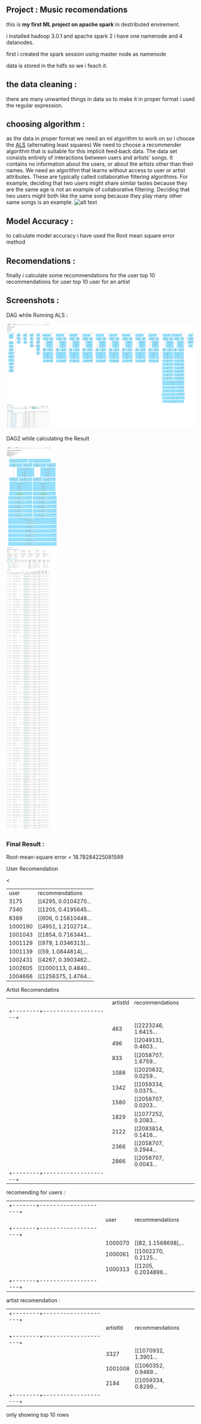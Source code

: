 <h2>Project : Music recomendations</h2>

this is **my first ML project on apache spark** in destributed envirement.

i installed hadoop 3.0.1 and apache spark 2
i have one namenode and 4 datanodes.

first i created the spark session using master node as namenode

data is stored in the hdfs so we i feach it.

## the data cleaning :
there are many unwanted things in data so to make it in proper format
i used the regular expression.


## choosing algorithm :
 as the data in proper format we need an ml algorithm to work on
 so i choose the [ALS](https://spark.apache.org/docs/latest/ml-collaborative-filtering.html) (alternating least squares)
 We need to choose a recommender algorithm that is suitable for this implicit feed‐back data. The data set consists entirely of interactions between users and artists’ songs. It contains no information about the users, or about the artists other than their names. We need an algorithm that learns without access to user or artist attributes. These are typically called collaborative filtering algorithms. For example, deciding that two users might share similar tastes because they are the same age is not an example of collaborative filtering. Deciding that two users might both like the same song because they play many other same songs is an example.
![alt text](data/img/b1.png)

## Model Accuracy :

to calculate model accuracy i have used the Root mean square error method

## Recomendations :
finally i calculate some recommendations for the user
top 10 recommendations for user
top 10 user for an artist


## Screenshots :

DAG while Running ALS :

![alt text](data/img/scr1.jpg)

DAG2 while calculating the Result

![alt text](data/img/scr2.jpg)


### Final Result :
Root-mean-square error = 18.78284225081599

User Recomendation
<table>
<tr><td>   user</td><td>     recommendations</td></tr>
<tr><<td>   3175</td><td>[[4295, 0.0104270...</td></tr>
<tr><td>   7340</td><td>[[1205, 0.4195645...</td></tr>
<tr><td>   8389</td><td>[[606, 0.15810448...</td></tr>
<tr><td>1000190</td><td>[[4951, 1.2102714...</td></tr>
<tr><td>1001043</td><td>[[1854, 0.7163441...</td></tr>
<tr><td>1001129</td><td>[[979, 1.0346313]...</td></tr>
<tr><td>1001139</td><td>[[59, 1.0844814],...</td></tr>
<tr><td>1002431</td><td>[[4267, 0.3903462...</td></tr>
<tr><td>1002605</td><td>[[1000113, 0.4840...</td></tr>
<tr><td>1004666</td><td>[[1256375, 1.4764...</td></tr>
</table>

Artist Recomendatins


<table>
<tr><td></td><td>artistId</td><td>     recommendations</td><td></td></tr>
<tr><td>+--------+--------------------+</td></tr>
<tr><td></td><td>     463</td><td>[[2223246, 1.6415...</td><td></td></tr>
<tr><td></td><td>     496</td><td>[[2049131, 0.4603...</td><td></td></tr>
<tr><td></td><td>     833</td><td>[[2058707, 1.6759...</td><td></td></tr>
<tr><td></td><td>    1088</td><td>[[2020632, 0.0259...</td><td></td></tr>
<tr><td></td><td>    1342</td><td>[[1059334, 0.0375...</td><td></td></tr>
<tr><td></td><td>    1580</td><td>[[2058707, 0.0203...</td><td></td></tr>
<tr><td></td><td>    1829</td><td>[[1077252, 0.2083...</td><td></td></tr>
<tr><td></td><td>    2122</td><td>[[2083814, 0.1416...</td><td></td></tr>
<tr><td></td><td>    2366</td><td>[[2058707, 0.2944...</td><td></td></tr>
<tr><td></td><td>    2866</td><td>[[2058707, 0.0043...</td><td></td></tr>
<tr><td>+--------+--------------------+</td></tr>
</table>

recomending for  users :

<table>
<tr><td>+-------+--------------------+</td></tr>
<tr><td></td><td>   user</td><td>     recommendations</td><td></td></tr>
<tr><td>+-------+--------------------+</td></tr>
<tr><td></td><td>1000070</td><td>[[82, 1.1568698],...</td><td></td></tr>
<tr><td></td><td>1000061</td><td>[[1002270, 0.2125...</td><td></td></tr>
<tr><td></td><td>1000313</td><td>[[1205, 0.2034896...</td><td></td></tr>
<tr><td>+-------+--------------------+</td></tr>
</table>

artist recomendation :

<table>
<tr><td>+--------+--------------------+</td></tr>
<tr><td></td><td>artistId</td><td>     recommendations</td><td></td></tr>
<tr><td>+--------+--------------------+</td></tr>
<tr><td></td><td>    3327</td><td>[[1070932, 1.3901...</td><td></td></tr>
<tr><td></td><td> 1001008</td><td>[[1060352, 0.9469...</td><td></td></tr>
<tr><td></td><td>    2184</td><td>[[1059334, 0.8299...</td><td></td></tr>
<tr><td>+--------+--------------------+</td></tr>
</table>


only showing top 10 rows


